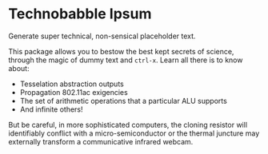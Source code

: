 # Technobabble Ipsum
Generate super technical, non-sensical placeholder text.

This package allows you to bestow the best kept secrets of science, through the magic of dummy text and `ctrl-x`. Learn all there is to know about:
* Tesselation abstraction outputs
* Propagation 802.11ac exigencies
* The set of arithmetic operations that a particular ALU supports
* And infinite others!

But be careful, in more sophisticated computers, the cloning resistor will identifiably conflict with a micro-semiconductor or
the thermal juncture may externally transform a communicative infrared webcam.
